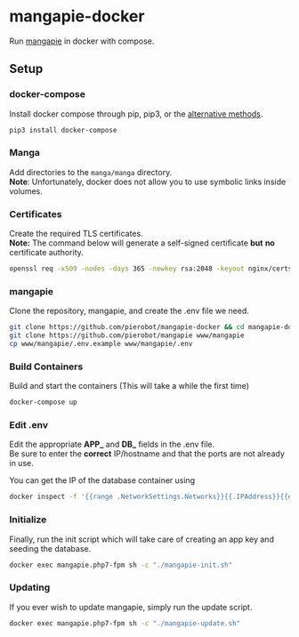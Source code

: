 # mangapie-docker

Run [mangapie](https://github.com/pierobot/mangapie) in docker with compose.

## Setup

### docker-compose
Install docker compose through pip, pip3, or the [alternative methods](https://docs.docker.com/compose/install/#install-compose).

```bash
pip3 install docker-compose
```

### Manga

Add directories to the ``manga/manga`` directory.  
**Note**: Unfortunately, docker does not allow you to use symbolic links inside volumes.

### Certificates

Create the required TLS certificates.  
**Note:** The command below will generate a self-signed certificate **but** **no** certificate authority.

```bash
openssl req -x509 -nodes -days 365 -newkey rsa:2048 -keyout nginx/certs/mangapie.key -out nginx/certs/mangapie.crt
```

### mangapie
Clone the repository, mangapie, and create the .env file we need.

```bash
git clone https://github.com/pierobot/mangapie-docker && cd mangapie-docker
git clone https://github.com/pierobot/mangapie www/mangapie
cp www/mangapie/.env.example www/mangapie/.env
```

### Build Containers

Build and start the containers (This will take a while the first time)

```bash
docker-compose up
```

### Edit .env

Edit the appropriate **APP_** and **DB_** fields in the .env file.  
Be sure to enter the **correct** IP/hostname and that the ports are not already in use.

You can get the IP of the database container using

```bash
docker inspect -f '{{range .NetworkSettings.Networks}}{{.IPAddress}}{{end}}' mangapie.mariadb
```

### Initialize

Finally, run the init script which will take care of creating an app key and seeding the database.

```bash
docker exec mangapie.php7-fpm sh -c "./mangapie-init.sh"
```

### Updating

If you ever wish to update mangapie, simply run the update script.

```bash
docker exec mangapie.php7-fpm sh -c "./mangapie-update.sh"
```
